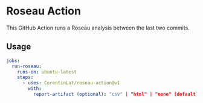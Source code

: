 # Roseau Action

This GitHub Action runs a Roseau analysis between the last two commits.

## Usage

```yaml
jobs:
  run-roseau:
    runs-on: ubuntu-latest
    steps:
      - uses: CorentinLat/roseau-action@v1
        with:
          report-artifact (optional): "csv" | "html" | "none" (default)
